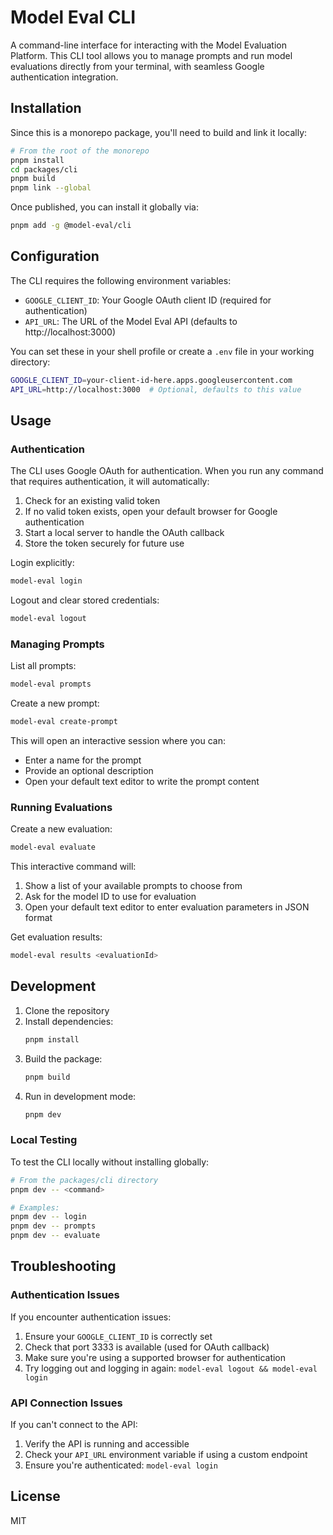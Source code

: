 # Model Eval CLI

A command-line interface for interacting with the Model Evaluation Platform. This CLI tool allows you to manage prompts and run model evaluations directly from your terminal, with seamless Google authentication integration.

## Installation

Since this is a monorepo package, you'll need to build and link it locally:

```bash
# From the root of the monorepo
pnpm install
cd packages/cli
pnpm build
pnpm link --global
```

Once published, you can install it globally via:

```bash
pnpm add -g @model-eval/cli
```

## Configuration

The CLI requires the following environment variables:

- `GOOGLE_CLIENT_ID`: Your Google OAuth client ID (required for authentication)
- `API_URL`: The URL of the Model Eval API (defaults to http://localhost:3000)

You can set these in your shell profile or create a `.env` file in your working directory:

```bash
GOOGLE_CLIENT_ID=your-client-id-here.apps.googleusercontent.com
API_URL=http://localhost:3000  # Optional, defaults to this value
```

## Usage

### Authentication

The CLI uses Google OAuth for authentication. When you run any command that requires authentication, it will automatically:

1. Check for an existing valid token
2. If no valid token exists, open your default browser for Google authentication
3. Start a local server to handle the OAuth callback
4. Store the token securely for future use

Login explicitly:
```bash
model-eval login
```

Logout and clear stored credentials:
```bash
model-eval logout
```

### Managing Prompts

List all prompts:
```bash
model-eval prompts
```

Create a new prompt:
```bash
model-eval create-prompt
```

This will open an interactive session where you can:
- Enter a name for the prompt
- Provide an optional description
- Open your default text editor to write the prompt content

### Running Evaluations

Create a new evaluation:
```bash
model-eval evaluate
```

This interactive command will:
1. Show a list of your available prompts to choose from
2. Ask for the model ID to use for evaluation
3. Open your default text editor to enter evaluation parameters in JSON format

Get evaluation results:
```bash
model-eval results <evaluationId>
```

## Development

1. Clone the repository
2. Install dependencies:
   ```bash
   pnpm install
   ```
3. Build the package:
   ```bash
   pnpm build
   ```
4. Run in development mode:
   ```bash
   pnpm dev
   ```

### Local Testing

To test the CLI locally without installing globally:

```bash
# From the packages/cli directory
pnpm dev -- <command>

# Examples:
pnpm dev -- login
pnpm dev -- prompts
pnpm dev -- evaluate
```

## Troubleshooting

### Authentication Issues

If you encounter authentication issues:

1. Ensure your `GOOGLE_CLIENT_ID` is correctly set
2. Check that port 3333 is available (used for OAuth callback)
3. Make sure you're using a supported browser for authentication
4. Try logging out and logging in again: `model-eval logout && model-eval login`

### API Connection Issues

If you can't connect to the API:

1. Verify the API is running and accessible
2. Check your `API_URL` environment variable if using a custom endpoint
3. Ensure you're authenticated: `model-eval login`

## License

MIT 